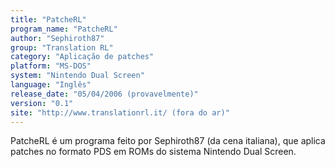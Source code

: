 ```yaml
---
title: "PatcheRL"
program_name: "PatcheRL"
author: "Sephiroth87"
group: "Translation RL"
category: "Aplicação de patches"
platform: "MS-DOS"
system: "Nintendo Dual Screen"
language: "Inglês"
release_date: "05/04/2006 (provavelmente)"
version: "0.1"
site: "http://www.translationrl.it/ (fora do ar)"
---
```

PatcheRL é um programa feito por Sephiroth87 (da cena italiana), que aplica patches no formato PDS em ROMs do sistema Nintendo Dual Screen.
